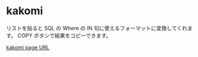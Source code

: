 # kakomi

リストを貼ると SQL の Where の IN 句に使えるフォーマットに変換してくれます。
COPY ボタンで結果をコピーできます。

[kakomi page URL](https://copetit.github.io/kakomi2/)

